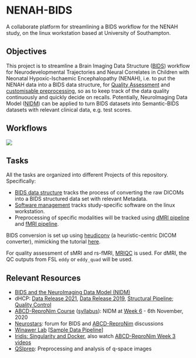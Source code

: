 # NENAH-BIDS
A collaborate platform for streamlining a BIDS workflow for the NENAH study, on the linux workstation based at University of Southampton.

## Objectives
This project is to streamline a Brain Imaging Data Structure ([BIDS](https://bids.neuroimaging.io/)) workflow for Neurodevelopmental Trajectories and Neural Correlates in Children with Neonatal Hypoxic-Ischaemic Encephalopathy (NENAH), i.e. to put the NENAH data into a BIDS data structure, for [Quality Assessment](https://mriqc.readthedocs.io/en/latest/) and [customisable preprocessing](https://fmriprep.org/en/stable/), so as to keep track of the data quality continuously and quickly decide on recalls. Potentially, NeuroImaging Data Model ([NIDM](http://nidm.nidash.org/)) can be applied to turn BIDS datasets into Semantic-BIDS datasets with relevant clinical data, e.g. test scores.

## Workflows

![](https://raw.githubusercontent.com/yukaizou2015/NENAH-BIDS/main/img/workflows.png)

## Tasks

All the tasks are organized into different Projects of this repository. Specifically: 
 - [BIDS data structure](https://github.com/yukaizou2015/NENAH-BIDS/projects/2) tracks the process of converting the raw DICOMs into a BIDS structured data set with relevant Metadata.
 - [Software management](https://github.com/yukaizou2015/NENAH-BIDS/projects/3) tracks study-specific software on the linux workstation.
 - Preprocessing of specific modalities will be tracked using [dMRI pipeline](https://github.com/yukaizou2015/NENAH-BIDS/projects/1) and [fMRI pipeline](https://github.com/yukaizou2015/NENAH-BIDS/projects/4).

BIDS conversion is set up using [heudiconv](https://heudiconv.readthedocs.io/en/latest/) (a heuristic-centric DICOM converter), mimicking the tutorial [here](http://reproducibility.stanford.edu/bids-tutorial-series-part-2a/).

For quality assessment of sMRI and rs-fMRI, [MRIQC](https://mriqc.readthedocs.io/en/stable/) is used. For dMRI, the QC outputs from FSL `eddy` or `eddy_quad` will be used. 

## Relevant Resources
 - [BIDS and the NeuroImaging Data Model (NIDM)](https://f1000research.com/documents/8-1329)
 - dHCP: [Data Release 2021](https://biomedia.github.io/dHCP-release-notes/), [Data Release 2019](https://drive.google.com/file/d/197g9afbg9uzBt04qYYAIhmTOvI3nXrhI/view), [Structural Pipeline](https://github.com/BioMedIA/dhcp-structural-pipeline); [Quality Control](https://biomedia.github.io/dHCP-release-notes/struct.html#struct-qc)
 - [ABCD-ReproNim Course](https://www.abcd-repronim.org/index.html) ([syllabus](https://docs.google.com/document/d/1uStMP9DwdkVMsBVyudLywuz1ucTNttpzqN0UjIKssTA/edit?usp=sharing)): NIDM at [Week 6](https://abcd-repronim.github.io/materials/week-6/) - 6th November, 2020
 - [Neurostars](https://neurostars.org/): forum for BIDS and [ABCD-ReproNim](https://neurostars.org/c/abcd-repronim/232) discussions
 - [Winawer Lab](https://wikis.nyu.edu/display/winawerlab/home) [[Sample Data Pipeline](https://wikis.nyu.edu/display/winawerlab/Sample+Data+Pipeline)]
 - [Iridis: Singularity and Docker](https://hpc.soton.ac.uk/redmine/projects/iridis-5-support/wiki/Docker_and_Singularity), also watch [ABCD-ReproNim Week 3 videos](https://abcd-repronim.github.io/materials/week-3/)
 - [QSIprep](https://qsiprep.readthedocs.io/en/latest/): Preprocessing and analysis of q-space images
